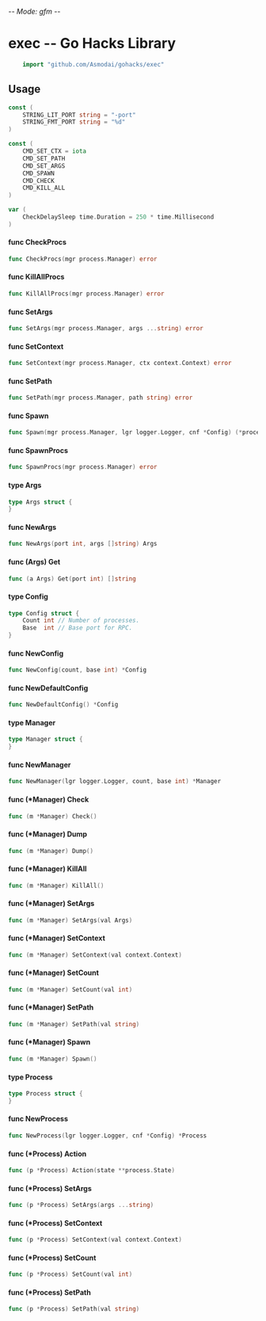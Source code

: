 -*- Mode: gfm -*-

# exec -- Go Hacks Library

```go
    import "github.com/Asmodai/gohacks/exec"
```

## Usage

```go
const (
	STRING_LIT_PORT string = "-port"
	STRING_FMT_PORT string = "%d"
)
```

```go
const (
	CMD_SET_CTX = iota
	CMD_SET_PATH
	CMD_SET_ARGS
	CMD_SPAWN
	CMD_CHECK
	CMD_KILL_ALL
)
```

```go
var (
	CheckDelaySleep time.Duration = 250 * time.Millisecond
)
```

#### func  CheckProcs

```go
func CheckProcs(mgr process.Manager) error
```

#### func  KillAllProcs

```go
func KillAllProcs(mgr process.Manager) error
```

#### func  SetArgs

```go
func SetArgs(mgr process.Manager, args ...string) error
```

#### func  SetContext

```go
func SetContext(mgr process.Manager, ctx context.Context) error
```

#### func  SetPath

```go
func SetPath(mgr process.Manager, path string) error
```

#### func  Spawn

```go
func Spawn(mgr process.Manager, lgr logger.Logger, cnf *Config) (*process.Process, error)
```

#### func  SpawnProcs

```go
func SpawnProcs(mgr process.Manager) error
```

#### type Args

```go
type Args struct {
}
```


#### func  NewArgs

```go
func NewArgs(port int, args []string) Args
```

#### func (Args) Get

```go
func (a Args) Get(port int) []string
```

#### type Config

```go
type Config struct {
	Count int // Number of processes.
	Base  int // Base port for RPC.
}
```


#### func  NewConfig

```go
func NewConfig(count, base int) *Config
```

#### func  NewDefaultConfig

```go
func NewDefaultConfig() *Config
```

#### type Manager

```go
type Manager struct {
}
```


#### func  NewManager

```go
func NewManager(lgr logger.Logger, count, base int) *Manager
```

#### func (*Manager) Check

```go
func (m *Manager) Check()
```

#### func (*Manager) Dump

```go
func (m *Manager) Dump()
```

#### func (*Manager) KillAll

```go
func (m *Manager) KillAll()
```

#### func (*Manager) SetArgs

```go
func (m *Manager) SetArgs(val Args)
```

#### func (*Manager) SetContext

```go
func (m *Manager) SetContext(val context.Context)
```

#### func (*Manager) SetCount

```go
func (m *Manager) SetCount(val int)
```

#### func (*Manager) SetPath

```go
func (m *Manager) SetPath(val string)
```

#### func (*Manager) Spawn

```go
func (m *Manager) Spawn()
```

#### type Process

```go
type Process struct {
}
```


#### func  NewProcess

```go
func NewProcess(lgr logger.Logger, cnf *Config) *Process
```

#### func (*Process) Action

```go
func (p *Process) Action(state **process.State)
```

#### func (*Process) SetArgs

```go
func (p *Process) SetArgs(args ...string)
```

#### func (*Process) SetContext

```go
func (p *Process) SetContext(val context.Context)
```

#### func (*Process) SetCount

```go
func (p *Process) SetCount(val int)
```

#### func (*Process) SetPath

```go
func (p *Process) SetPath(val string)
```
